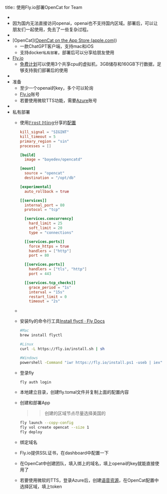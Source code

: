 title:: 使用Fly.io部署OpenCat for Team

-
- 因为国内无法直接访问openai，openai也不支持国内区域。部署后，可以让朋友们一起使用，免去了一些复杂过程。
-
- [OpenCat]([OpenCat on the App Store (apple.com)](https://apps.apple.com/us/app/opencat/id6445999201))
	- 一款ChatGPT客户端，支持mac和iOS
	- 支持docker`私有部署`，部署后可以分享给朋友使用
- [Fly.io](https://fly.io/)
	- [免费计划](https://fly.io/docs/about/pricing/#plans)可以使用3个共享cpu的虚拟机，3GB储存和160GB下行数据，足够支持我们部署后的使用
-
- 准备
	- 至少一个openai的key，多个可以轮询
	- [Fly.io](https://fly.io/)账号
	- 若要使用微软TTS功能，需要[Azure](https://azure.microsoft.com/zh-cn/)账号
-
- 私有部署
	- 使用[𝔽𝕣𝕠𝕤𝕥 𝕄𝕚𝕟𝕘](https://twitter.com/frostming90)分享的[配置](https://gist.github.com/frostming/05f41d3e35bf798fd224bc23fc07fcd6)
	  ```toml
	  kill_signal = "SIGINT"
	  kill_timeout = 5
	  primary_region = "sin"
	  processes = []
	  
	  [build]
	    image = "bayedev/opencatd"
	  
	  [mount]
	    source = "opencat"
	    destination = "/opt/db"
	  
	  [experimental]
	    auto_rollback = true
	  
	  [[services]]
	    internal_port = 80
	    protocol = "tcp"
	  
	    [services.concurrency]
	      hard_limit = 25
	      soft_limit = 20
	      type = "connections"
	  
	    [[services.ports]]
	      force_https = true
	      handlers = ["http"]
	      port = 80
	  
	    [[services.ports]]
	      handlers = ["tls", "http"]
	      port = 443
	  
	    [[services.tcp_checks]]
	      grace_period = "1s"
	      interval = "15s"
	      restart_limit = 0
	      timeout = "2s"
	  ```
	-
	- 安装fly的命令行工具[Install flyctl · Fly Docs](https://fly.io/docs/hands-on/install-flyctl/)
	  ```bash
	  #Mac
	  brew install flyctl
	  
	  #Linux
	  curl -L https://fly.io/install.sh | sh
	  
	  #Windows
	  powershell -Command "iwr https://fly.io/install.ps1 -useb | iex"
	  
	  ```
	- 登录fly
	  ```bash
	  fly auth login
	  ```
	- 本地建立目录，创建fly.tomal文件并复制上面的配置内容
	- 创建和部署App
	  >>创建的区域节点尽量选择美国的
	  
	  ```bash
	  fly launch --copy-config
	  fly vol create opencat --size 1
	  fly deploy
	  ```
	- 绑定域名
	- Fly.io提供SSL证书，在dashboard中配置一下
	- 在OpenCat中创建团队，填入绑上的域名，填上openai的key就能直接使用了
	- 若要使用微软的TTS，登录Azure后，创建[语音资源](https://portal.azure.com/#create/Microsoft.CognitiveServicesSpeechServices)，在OpenCat配置中选择区域，填上token